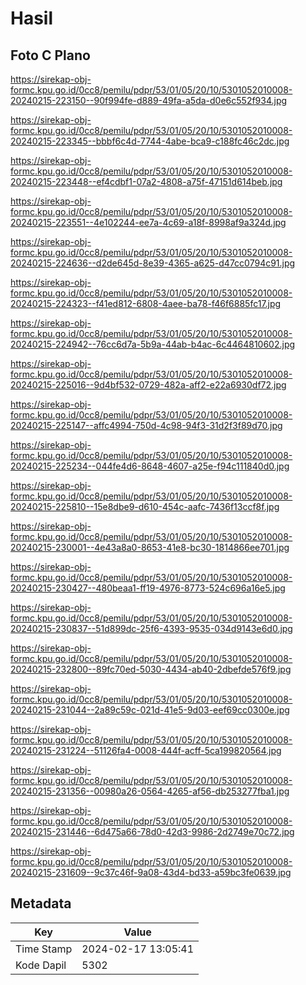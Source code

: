 # Hasil

## Foto C Plano

https://sirekap-obj-formc.kpu.go.id/0cc8/pemilu/pdpr/53/01/05/20/10/5301052010008-20240215-223150--90f994fe-d889-49fa-a5da-d0e6c552f934.jpg

https://sirekap-obj-formc.kpu.go.id/0cc8/pemilu/pdpr/53/01/05/20/10/5301052010008-20240215-223345--bbbf6c4d-7744-4abe-bca9-c188fc46c2dc.jpg

https://sirekap-obj-formc.kpu.go.id/0cc8/pemilu/pdpr/53/01/05/20/10/5301052010008-20240215-223448--ef4cdbf1-07a2-4808-a75f-47151d614beb.jpg

https://sirekap-obj-formc.kpu.go.id/0cc8/pemilu/pdpr/53/01/05/20/10/5301052010008-20240215-223551--4e102244-ee7a-4c69-a18f-8998af9a324d.jpg

https://sirekap-obj-formc.kpu.go.id/0cc8/pemilu/pdpr/53/01/05/20/10/5301052010008-20240215-224636--d2de645d-8e39-4365-a625-d47cc0794c91.jpg

https://sirekap-obj-formc.kpu.go.id/0cc8/pemilu/pdpr/53/01/05/20/10/5301052010008-20240215-224323--f41ed812-6808-4aee-ba78-f46f6885fc17.jpg

https://sirekap-obj-formc.kpu.go.id/0cc8/pemilu/pdpr/53/01/05/20/10/5301052010008-20240215-224942--76cc6d7a-5b9a-44ab-b4ac-6c4464810602.jpg

https://sirekap-obj-formc.kpu.go.id/0cc8/pemilu/pdpr/53/01/05/20/10/5301052010008-20240215-225016--9d4bf532-0729-482a-aff2-e22a6930df72.jpg

https://sirekap-obj-formc.kpu.go.id/0cc8/pemilu/pdpr/53/01/05/20/10/5301052010008-20240215-225147--affc4994-750d-4c98-94f3-31d2f3f89d70.jpg

https://sirekap-obj-formc.kpu.go.id/0cc8/pemilu/pdpr/53/01/05/20/10/5301052010008-20240215-225234--044fe4d6-8648-4607-a25e-f94c111840d0.jpg

https://sirekap-obj-formc.kpu.go.id/0cc8/pemilu/pdpr/53/01/05/20/10/5301052010008-20240215-225810--15e8dbe9-d610-454c-aafc-7436f13ccf8f.jpg

https://sirekap-obj-formc.kpu.go.id/0cc8/pemilu/pdpr/53/01/05/20/10/5301052010008-20240215-230001--4e43a8a0-8653-41e8-bc30-1814866ee701.jpg

https://sirekap-obj-formc.kpu.go.id/0cc8/pemilu/pdpr/53/01/05/20/10/5301052010008-20240215-230427--480beaa1-ff19-4976-8773-524c696a16e5.jpg

https://sirekap-obj-formc.kpu.go.id/0cc8/pemilu/pdpr/53/01/05/20/10/5301052010008-20240215-230837--51d899dc-25f6-4393-9535-034d9143e6d0.jpg

https://sirekap-obj-formc.kpu.go.id/0cc8/pemilu/pdpr/53/01/05/20/10/5301052010008-20240215-232800--89fc70ed-5030-4434-ab40-2dbefde576f9.jpg

https://sirekap-obj-formc.kpu.go.id/0cc8/pemilu/pdpr/53/01/05/20/10/5301052010008-20240215-231044--2a89c59c-021d-41e5-9d03-eef69cc0300e.jpg

https://sirekap-obj-formc.kpu.go.id/0cc8/pemilu/pdpr/53/01/05/20/10/5301052010008-20240215-231224--51126fa4-0008-444f-acff-5ca199820564.jpg

https://sirekap-obj-formc.kpu.go.id/0cc8/pemilu/pdpr/53/01/05/20/10/5301052010008-20240215-231356--00980a26-0564-4265-af56-db253277fba1.jpg

https://sirekap-obj-formc.kpu.go.id/0cc8/pemilu/pdpr/53/01/05/20/10/5301052010008-20240215-231446--6d475a66-78d0-42d3-9986-2d2749e70c72.jpg

https://sirekap-obj-formc.kpu.go.id/0cc8/pemilu/pdpr/53/01/05/20/10/5301052010008-20240215-231609--9c37c46f-9a08-43d4-bd33-a59bc3fe0639.jpg


## Metadata

| Key        | Value               |
| ---------- | ------------------- |
| Time Stamp | 2024-02-17 13:05:41 |
| Kode Dapil | 5302                |



